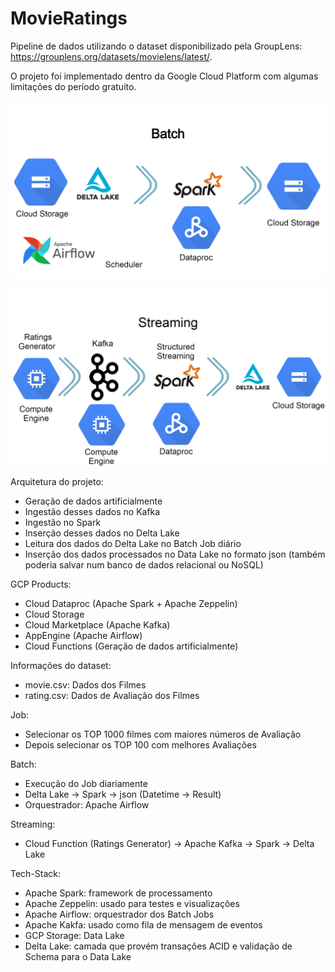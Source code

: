 # MovieRatings

Pipeline de dados utilizando o dataset disponibilizado pela GroupLens: https://grouplens.org/datasets/movielens/latest/. 

O projeto foi implementado dentro da Google Cloud Platform com algumas limitações do período gratuito.

![Bath](diagrams/Batch.png)

![Streaming](diagrams/Streaming.png)

Arquitetura do projeto:
- Geração de dados artificialmente
- Ingestão desses dados no Kafka
- Ingestão no Spark
- Inserção desses dados no Delta Lake
- Leitura dos dados do Delta Lake no Batch Job diário
- Inserção dos dados processados no Data Lake no formato json (também poderia salvar num banco de dados relacional ou NoSQL)

GCP Products:
- Cloud Dataproc (Apache Spark + Apache Zeppelin)
- Cloud Storage
- Cloud Marketplace (Apache Kafka)
- AppEngine (Apache Airflow)
- Cloud Functions (Geração de dados artificialmente)

Informações do dataset:
- movie.csv: Dados dos Filmes
- rating.csv: Dados de Avaliação dos Filmes

Job:
- Selecionar os TOP 1000 filmes com maiores números de Avaliação
- Depois selecionar os TOP 100 com melhores Avaliações

Batch:
- Execução do Job diariamente
- Delta Lake -> Spark -> json (Datetime -> Result)
- Orquestrador: Apache Airflow

Streaming:
- Cloud Function (Ratings Generator) -> Apache Kafka -> Spark -> Delta Lake

Tech-Stack:
- Apache Spark: framework de processamento
- Apache Zeppelin: usado para testes e visualizações
- Apache Airflow: orquestrador dos Batch Jobs
- Apache Kakfa: usado como fila de mensagem de eventos
- GCP Storage: Data Lake
- Delta Lake: camada que provém transações ACID e validação de Schema para o Data Lake

